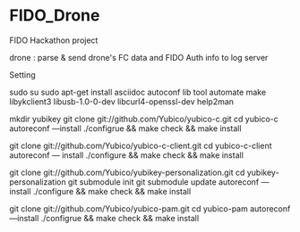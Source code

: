 # FIDO_Drone
FIDO Hackathon project

drone : parse & send drone's FC data and FIDO Auth info to log server


Setting

sudo su
sudo apt-get install asciidoc autoconf lib tool automate make libykclient3 libusb-1.0-0-dev libcurl4-openssl-dev help2man

mkdir yubikey
git clone git://github.com/Yubico/yubico-c.git cd yubico-c autoreconf —install ./configrue && make check && make install

git clone git://github.com/Yubico/yubico-c-client.git cd yubico-c-client autoreconf — install ./configure && make check && make install

git clone git://github.com/Yubico/yubikey-personalization.git cd yubikey-personalization
git submodule init git submodule update autoreconf —install ./configure && make check && make install

git clone git://github.com/Yubico/yubico-pam.git cd yubico-pam autoreconf —install
./configrue && make check && make install


